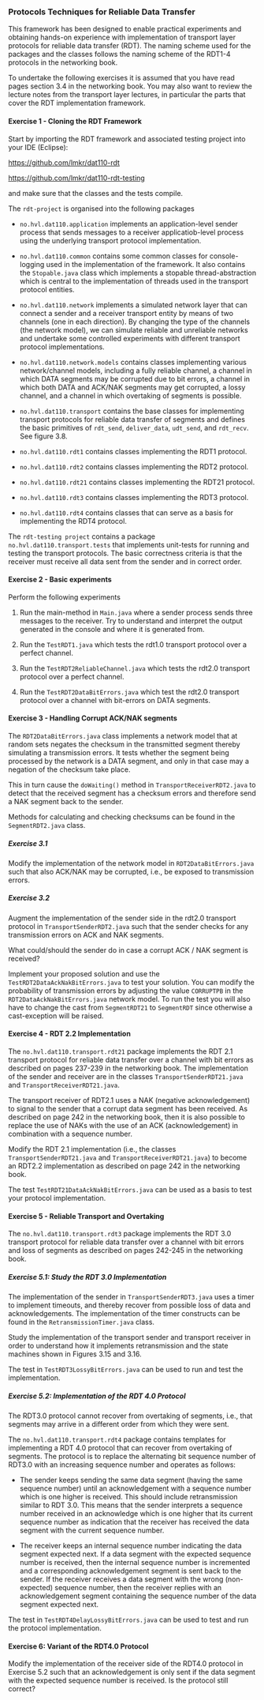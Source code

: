 ### Protocols Techniques for Reliable Data Transfer

This framework has been designed to enable practical experiments and obtaining hands-on experience with implementation of transport layer protocols for reliable data transfer (RDT). The naming scheme used for the packages and the classes follows the naming scheme of the RDT1-4 protocols in the networking book.

To undertake the following exercises it is assumed that you have read pages section 3.4 in the networking book. You may also want to review the lecture notes from the transport layer lectures, in particular the parts that cover the RDT implementation framework.

#### Exercise 1 - Cloning the RDT Framework

Start by importing the RDT framework and associated testing project into your IDE (Eclipse):

https://github.com/lmkr/dat110-rdt

https://github.com/lmkr/dat110-rdt-testing

and make sure that the classes and the tests compile.

The `rdt-project` is organised into the following packages

- `no.hvl.dat110.application` implements an application-level sender process that sends messages to a receiver applicatiob-level process using the underlying transport protocol implementation.

- `no.hvl.dat110.common` contains some common classes for console-logging used in the implementation of the framework. It also contains the `Stopable.java` class which implements a stopable thread-abstraction which is central to the implementation of threads used in the transport protocol entities.

- `no.hvl.dat110.network` implements a simulated network layer that can connect a sender and a receiver transport entity by means of two channels (one in each direction). By changing the type of the channels (the network model), we can simulate reliable and unreliable networks and undertake some controlled experiments with different transport protocol implementations.

- `no.hvl.dat110.network.models` contains classes implementing various network/channel models, including a fully reliable channel, a channel in which DATA segments may be corrupted due to bit errors, a channel in which both DATA and ACK/NAK segments may get corrupted, a lossy channel, and a channel in which overtaking of segments is possible.

- `no.hvl.dat110.transport` contains the base classes for implementing transport protocols for reliable data transfer of segments and defines the basic primitives of `rdt_send`, `deliver_data`, `udt_send`, and `rdt_recv`. See figure 3.8.

- `no.hvl.dat110.rdt1` contains classes implementing the RDT1 protocol.

- `no.hvl.dat110.rdt2` contains classes implementing the RDT2 protocol.

- `no.hvl.dat110.rdt21` contains classes implementing the RDT21 protocol.

- `no.hvl.dat110.rdt3` contains classes implementing the RDT3 protocol.

- `no.hvl.dat110.rdt4` contains classes that can serve as a basis for implementing the RDT4 protocol.

The `rdt-testing project` contains a package `no.hvl.dat110.transport.tests` that implements unit-tests for running and testing the transport protocols. The basic correctness criteria is that the receiver must receive all data sent from the sender and in correct order.

#### Exercise 2 - Basic experiments

Perform the following experiments

1. Run the main-method in `Main.java` where a sender process sends three messages to the receiver. Try to understand and interpret the output generated in the console and where it is generated from.

2. Run the `TestRDT1.java` which tests the rdt1.0 transport protocol over a perfect channel.

3. Run the `TestRDT2ReliableChannel.java` which tests the rdt2.0 transport protocol over a perfect channel.

4. Run the `TestRDT2DataBitErrors.java` which test the rdt2.0 transport protocol over a channel with bit-errors on DATA segments.

#### Exercise 3 - Handling Corrupt ACK/NAK segments

The `RDT2DataBitErrors.java` class implements a network model that at random sets negates the checksum in the transmitted segment thereby simulating a transmission errors. It tests whether the segment being processed by the network is a DATA segment, and only in that case may a negation of the checksum take place.  

This in turn cause the `doWaiting()` method in `TransportReceiverRDT2.java` to detect that the received segment has a checksum errors and therefore send a NAK segment back to the sender.

Methods for calculating and checking checksums can be found in the `SegmentRDT2.java` class.

##### Exercise 3.1

Modify the implementation of the network model in `RDT2DataBitErrors.java` such that also ACK/NAK may be corrupted, i.e., be exposed to transmission errors.

##### Exercise 3.2

Augment the implementation of the sender side in the rdt2.0 transport protocol in `TransportSenderRDT2.java` such that the sender checks for any transmission errors on ACK and NAK segments.

What could/should the sender do in case a corrupt ACK / NAK segment is received?

Implement your proposed solution and use the `TestRDT2DataAckNakBitErrors.java` to test your solution. You can modify the probability of transmission errors by adjusting the value `CORRUPTPB` in the `RDT2DataAckNakBitErrors.java` network model. To run the test you will also have to change the cast from `SegmentRDT21` to `SegmentRDT` since otherwise a cast-exception will be raised.

#### Exercise 4 - RDT 2.2 Implementation

The  `no.hvl.dat110.transport.rdt21` package  implements the RDT 2.1 transport protocol for reliable data transfer over a channel with bit errors as described on pages 237-239 in the networking book. The implementation of the sender and receiver are in the classes `TransportSenderRDT21.java` and `TransportReceiverRDT21.java`.

The transport receiver of RDT2.1 uses a NAK (negative acknowledgement) to signal to the sender that a corrupt data segment has been received. As described on page 242 in the networking book, then it is also possible to replace the use of NAKs with the use of an ACK (acknowledgement) in combination with a sequence number.

Modify the RDT 2.1 implementation (i.e., the classes `TransportSenderRDT21.java` and `TransportReceiverRDT21.java`) to become an RDT2.2 implementation as described on page 242 in the networking book.

The test `TestRDT21DataAckNakBitErrors.java` can be used as a basis to test your protocol implementation.

#### Exercise 5 - Reliable Transport and Overtaking

The  `no.hvl.dat110.transport.rdt3` package implements the RDT 3.0 transport protocol for reliable data transfer over a channel with bit errors and loss of segments as described on pages 242-245 in the networking book.

##### Exercise 5.1: Study the RDT 3.0 Implementation

The implementation of the sender in `TransportSenderRDT3.java` uses a timer to implement timeouts, and thereby recover from possible loss of data and acknowledgements. The implementation of the timer constructs can be found in the `RetransmissionTimer.java` class.

Study the implementation of the transport sender and transport receiver in order to understand how it implements retransmission and the state machines shown in Figures 3.15 and 3.16.

The test in `TestRDT3LossyBitErrors.java` can be used to run and test the implementation.  

##### Exercise 5.2: Implementation of the RDT 4.0 Protocol

The RDT3.0 protocol cannot recover from overtaking of segments, i.e., that segments may arrive in a different order from which they were sent.

The `no.hvl.dat110.transport.rdt4` package contains templates for implementing a RDT 4.0 protocol that can recover from overtaking of segments. The protocol is to replace the alternating bit sequence number of RDT3.0 with an increasing sequence number and operates as follows:

- The sender keeps sending the same data segment (having the same sequence number) until an acknowledgement with a sequence number which is one higher is received. This should include retransmission similar to RDT 3.0. This means that the sender interprets a sequence number received in an acknowledge which is one higher that its current sequence number as indication that the receiver has received the data segment with the current sequence number.

- The receiver keeps an internal sequence number indicating the data segment expected next. If a data segment with the expected sequence number is received, then the internal sequence number is incremented and a corresponding acknowledgement segment is sent back to the sender. If the receiver receives a data segment with the wrong (non-expected) sequence number, then the receiver replies with an acknowledgement segment containing the sequence number of the data segment expected next.

The test in `TestRDT4DelayLossyBitErrors.java` can be used to test and run the protocol implementation.

#### Exercise 6: Variant of the RDT4.0 Protocol

Modify the implementation of the receiver side of the RDT4.0 protocol in Exercise 5.2 such that an acknowledgement is only sent if the data segment with the expected sequence number is received. Is the protocol still correct?
